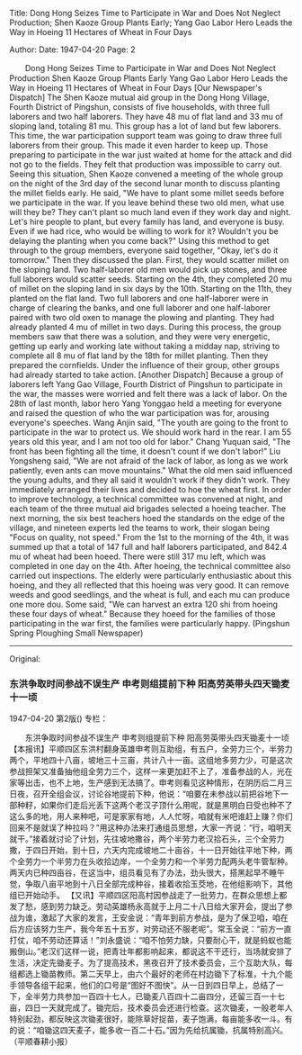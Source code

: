 Title: Dong Hong Seizes Time to Participate in War and Does Not Neglect Production; Shen Kaoze Group Plants Early; Yang Gao Labor Hero Leads the Way in Hoeing 11 Hectares of Wheat in Four Days

Author:
Date: 1947-04-20
Page: 2

　　Dong Hong Seizes Time to Participate in War and Does Not Neglect Production
    Shen Kaoze Group Plants Early
    Yang Gao Labor Hero Leads the Way in Hoeing 11 Hectares of Wheat in Four Days
    [Our Newspaper's Dispatch] The Shen Kaoze mutual aid group in the Dong Hong Village, Fourth District of Pingshun, consists of five households, with three full laborers and two half laborers. They have 48 mu of flat land and 33 mu of sloping land, totaling 81 mu. This group has a lot of land but few laborers. This time, the war participation support team was going to draw three full laborers from their group. This made it even harder to keep up. Those preparing to participate in the war just waited at home for the attack and did not go to the fields. They felt that production was impossible to carry out. Seeing this situation, Shen Kaoze convened a meeting of the whole group on the night of the 3rd day of the second lunar month to discuss planting the millet fields early. He said, "We have to plant some millet seeds before we participate in the war. If you leave behind these two old men, what use will they be? They can't plant so much land even if they work day and night. Let's hire people to plant, but every family has land, and everyone is busy. Even if we had rice, who would be willing to work for it? Wouldn't you be delaying the planting when you come back?" Using this method to get through to the group members, everyone said together, "Okay, let's do it tomorrow." Then they discussed the plan. First, they would scatter millet on the sloping land. Two half-laborer old men would pick up stones, and three full laborers would scatter seeds. Starting on the 4th, they completed 20 mu of millet on the sloping land in six days by the 10th. Starting on the 11th, they planted on the flat land. Two full laborers and one half-laborer were in charge of clearing the banks, and one full laborer and one half-laborer paired with two old oxen to manage the plowing and planting. They had already planted 4 mu of millet in two days. During this process, the group members saw that there was a solution, and they were very energetic, getting up early and working late without taking a midday nap, striving to complete all 8 mu of flat land by the 18th for millet planting. Then they prepared the cornfields. Under the influence of their group, other groups had already started to take action.
    [Another Dispatch] Because a group of laborers left Yang Gao Village, Fourth District of Pingshun to participate in the war, the masses were worried and felt there was a lack of labor. On the 28th of last month, labor hero Yang Yonggao held a meeting for everyone and raised the question of who the war participation was for, arousing everyone's speeches. Wang Anjin said, "The youth are going to the front to participate in the war to protect us. We should work hard in the rear. I am 55 years old this year, and I am not too old for labor." Chang Yuquan said, "The front has been fighting all the time, it doesn't count if we don't labor!" Liu Yongsheng said, "We are not afraid of the lack of labor, as long as we work patiently, even ants can move mountains." What the old men said influenced the young adults, and they all said it wouldn't work if they didn't work. They immediately arranged their lives and decided to hoe the wheat first. In order to improve technology, a technical committee was convened at night, and each team of the three mutual aid brigades selected a hoeing teacher. The next morning, the six best teachers hoed the standards on the edge of the village, and nineteen experts led the teams to work, their slogan being "Focus on quality, not speed." From the 1st to the morning of the 4th, it was summed up that a total of 147 full and half laborers participated, and 842.4 mu of wheat had been hoeed. There were still 317 mu left, which was completed in one day on the 4th. After hoeing, the technical committee also carried out inspections. The elderly were particularly enthusiastic about this hoeing, and they all reflected that this hoeing was very good. It can remove weeds and good seedlings, and the wheat is full, and each mu can produce one more dou. Some said, "We can harvest an extra 120 shi from hoeing these four days of wheat." Because they hoeed for the families of those participating in the war first, the families were particularly happy.
        (Pingshun Spring Ploughing Small Newspaper)



<hr /> 

Original: 


### 东洪争取时间参战不误生产  申考则组提前下种  阳高劳英带头四天锄麦十一顷

1947-04-20
第2版()
专栏：

　　东洪争取时间参战不误生产
    申考则组提前下种
    阳高劳英带头四天锄麦十一顷
    【本报讯】平顺四区东洪村翻身英雄申考则互助组，有五户，全劳力三个，半劳力两个，平地四十八亩，坡地三十三亩，共计八十一亩。这组地多劳力少，可是这次参战担架又准备抽他组全劳力三个，这样一来更加赶不上了，准备参战的人，光在家等出击，也不上地，生产感到无法搞了。申考则看见这种情形，在阴历后二月三日夜，召开全组会议，讨论谷地提前下种，他说：“咱要在未参战以前把谷地下一部种籽，如果你们走后光丢下这两个老汉子顶什么用呢，就是黑明白日受也种不了这么多的地，用人来种吧，可是家家有地，人人忙呀，咱就有米吧谁赶上赚？你们回来不是就误了种拉吗？”用这种办法来打通组员思想，大家一齐说：“行，咱明天就干。”接着就讨论了计划，先往坡地撒谷，两个半劳力老汉拾石头，三个全劳力撒，于四日开始，到十日，六天内完成坡地二十亩谷，十一日开始往平地下种，两个全劳力一个半劳力在头收拾边岸，一个全劳力和一个半劳力配两头老牛管犁种。两天内已种四亩谷，在这当中，组员看见有了办法，劲头很大，搭黑起早不睡午觉，争取八亩平地到十八日全部完成种谷，接着收拾玉茭地，在他组影响下，其他组已开始动手。
    【又讯】平顺四区阳高村因参战走了一批劳力，在群众思想上都发了愁，感到劳力缺乏。劳动英雄杨永高就于上月二十八日给大家开会，提出了参战为谁，激起了大家的发言，王安金说：“青年到前方参战，是为了保卫咱，咱在后方应该努力生产，我今年五十五岁，对劳动还不服老呢”。常玉全说：“前方一直打仗，咱不劳动还算话！”刘永盛说：“咱不怕劳力缺，只要耐心干，就是蚂蚁也能搬倒山。”老汉们这样一说，把青壮年都影响起来，都说这不干还行，当场就安排了生活，决定先锄麦子。为了提高技术，黑夜召开了技术委员会，三个互助大队，每组都选上锄苗教师。第二天早上，由六个最好的老师在村边锄下了标准，十九个能手领导各组干起来，他们的口号是“图好不图快”。从一日到四日早上，总结了一下，全半劳力共参加一百四十七人，已锄麦八百四十二亩四分，还留三百一十七亩，四日一天就完成了。锄完后，技术委员会还进行检查。这次锄麦，一般老年人特别起劲，都反映这次锄麦很好，能除草好捉苗，麦子饱满，每亩能多收一斗。有的说：“咱锄这四天麦子，能多收一百二十石。”因为先给抗属锄，抗属特别高兴。
        （平顺春耕小报）
